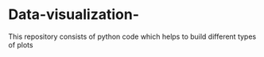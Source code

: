 # Data-visualization-
This repository consists of python code which helps to build different types of plots 
